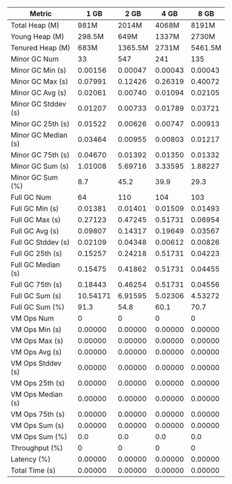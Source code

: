 | Metric | 1 GB | 2 GB | 4 GB | 8 GB |
|------|----|----|----|----|
| Total Heap (M) | 981M | 2014M | 4068M | 8191M |
| Young Heap (M) | 298.5M | 649M | 1337M | 2730M |
| Tenured Heap (M) | 683M | 1365.5M | 2731M | 5461.5M |
| Minor GC Num | 33 | 547 | 241 | 135 |
| Minor GC Min (s) | 0.00156 | 0.00047 | 0.00043 | 0.00043 |
| Minor GC Max (s) | 0.07991 | 0.12426 | 0.26319 | 0.40072 |
| Minor GC Avg (s) | 0.02061 | 0.00740 | 0.01094 | 0.02105 |
| Minor GC Stddev (s) | 0.01207 | 0.00733 | 0.01789 | 0.03721 |
| Minor GC 25th (s) | 0.01522 | 0.00626 | 0.00747 | 0.00913 |
| Minor GC Median (s) | 0.03464 | 0.00955 | 0.00803 | 0.01217 |
| Minor GC 75th (s) | 0.04670 | 0.01392 | 0.01350 | 0.01332 |
| Minor GC Sum (s) | 1.01008 | 5.69716 | 3.33595 | 1.88227 |
| Minor GC Sum (%) | 8.7 | 45.2 | 39.9 | 29.3 |
| Full GC Num | 64 | 110 | 104 | 103 |
| Full GC Min (s) | 0.01381 | 0.01401 | 0.01509 | 0.01493 |
| Full GC Max (s) | 0.27123 | 0.47245 | 0.51731 | 0.06954 |
| Full GC Avg (s) | 0.09807 | 0.14317 | 0.19649 | 0.03567 |
| Full GC Stddev (s) | 0.02109 | 0.04348 | 0.00612 | 0.00826 |
| Full GC 25th (s) | 0.15257 | 0.24218 | 0.51731 | 0.04223 |
| Full GC Median (s) | 0.15475 | 0.41862 | 0.51731 | 0.04455 |
| Full GC 75th (s) | 0.18443 | 0.46254 | 0.51731 | 0.04556 |
| Full GC Sum (s) | 10.54171 | 6.91595 | 5.02306 | 4.53272 |
| Full GC Sum (%) | 91.3 | 54.8 | 60.1 | 70.7 |
| VM Ops Num | 0 | 0 | 0 | 0 |
| VM Ops Min (s) | 0.00000 | 0.00000 | 0.00000 | 0.00000 |
| VM Ops Max (s) | 0.00000 | 0.00000 | 0.00000 | 0.00000 |
| VM Ops Avg (s) | 0.00000 | 0.00000 | 0.00000 | 0.00000 |
| VM Ops Stddev (s) | 0.00000 | 0.00000 | 0.00000 | 0.00000 |
| VM Ops 25th (s) | 0.00000 | 0.00000 | 0.00000 | 0.00000 |
| VM Ops Median (s) | 0.00000 | 0.00000 | 0.00000 | 0.00000 |
| VM Ops 75th (s) | 0.00000 | 0.00000 | 0.00000 | 0.00000 |
| VM Ops Sum (s) | 0.00000 | 0.00000 | 0.00000 | 0.00000 |
| VM Ops Sum (%) | 0.0 | 0.0 | 0.0 | 0.0 |
| Throughput (%) | 0 | 0 | 0 | 0 |
| Latency (%) | 0.00000 | 0.00000 | 0.00000 | 0.00000 |
| Total Time (s) | 0.00000 | 0.00000 | 0.00000 | 0.00000 |
